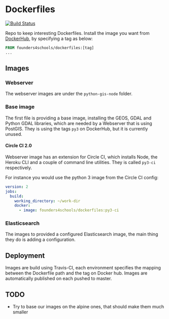 # Dockerfiles

[![Build Status](https://travis-ci.org/founders4schools/Dockerfiles.svg?branch=master)](https://travis-ci.org/founders4schools/Dockerfiles)

Repo to keep interesting Dockerfiles. Install the image you want from
[DockerHub](https://hub.docker.com/r/founders4schools/dockerfiles/tags/),
by specifying a tag as below:

```Dockerfile
FROM founders4schools/dockerfiles:[tag]
...
```

## Images

### Webserver

The webserver images are under the `python-gis-node` folder.

### Base image

The first file is providing a base image, installing the GEOS, GDAL 
and Python GDAL libraries, which are needed by a Webserver that 
is using PostGIS. They is using the tags `py3` on DockerHub, but it
is currently unused.

#### Circle CI 2.0

Webserver image has an extension for Circle CI, which installs Node, the Heroku
CLI and a couple of command line utilities. They is called `py3-ci` respectively.

For instance you would use the python 3 image from the Circle CI config:

```yaml
version: 2
jobs:
  build:
    working_directory: ~/work-dir
    docker:
      - image: founders4schools/dockerfiles:py3-ci
```

### Elasticsearch

The images to provided a configured Elasticsearch image, the main thing they do is
adding a configuration.

## Deployment

Images are build using Travis-CI, each environment specifies the mapping between the
Dockerfile path and the tag on Docker hub. Images are automatically published on each
pushed to master.

## TODO

* Try to base our images on the alpine ones, that should make them much smaller
